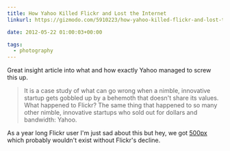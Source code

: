 ```yaml
---
title: How Yahoo Killed Flickr and Lost the Internet
linkurl: https://gizmodo.com/5910223/how-yahoo-killed-flickr-and-lost-the-internet

date: 2012-05-22 01:00:03+00:00

tags:
  - photography
---
```


Great insight article into what and how exactly Yahoo managed to screw this up.

> It is a case study of what can go wrong when a nimble, innovative startup gets gobbled up by a behemoth that doesn't share its values. What happened to Flickr? The same thing that happened to so many other nimble, innovative startups who sold out for dollars and bandwidth: Yahoo.

As a year long Flickr user I'm just sad about this but hey, we got [500px](https://500px.com/kremalicious) which probably wouldn't exist without Flickr's decline.
